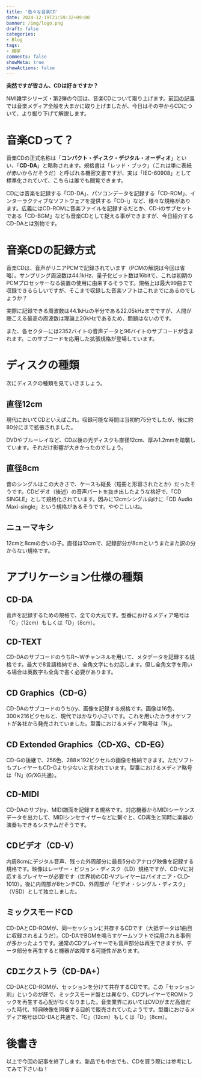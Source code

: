 ```yaml
---
title: '色々な音楽CD'
date: 2024-12-19T21:59:32+09:00
banner: /img/logo.png
draft: false
categories:
- Blog
tags:
- 雑学
comments: false
showMeta: true
showActions: false
---
```


**突然ですが皆さん、CDは好きですか？**

NMI雑学シリーズ・第2弾の今回は、音楽CDについて取り上げます。[前回の記事](/blog/20241125)では音楽メディア全般を大まかに取り上げましたが、今日はその中からCDについて、より掘り下げて解説します。

# 音楽CDって？
音楽CDの正式名称は「**コンパクト・ディスク・デジタル・オーディオ**」といい、「**CD-DA**」と略称されます。規格書は「レッド・ブック」（これは単に表紙が赤いからだそうだ）と呼ばれる機密文書ですが、実は「IEC-60908」として標準化されていて、こちらは誰でも閲覧できます。

CDには音楽を記録する「CD-DA」、パソコンデータを記録する「CD-ROM」、インターラクティブなソフトウェアを提供する「CD-i」など、様々な規格があります。広義にはCD-ROMに音楽ファイルを記録するだとか、CD-iのサブセットである「CD-BGM」なども音楽CDとして捉える事ができますが、今日紹介するCD-DAとは別物です。

# 音楽CDの記録方式
音楽CDは、音声がリニアPCMで記録されています（PCMの解説は今回は省略）。サンプリング周波数は44.1kHz、量子化ビット数は16bitで、これは初期のPCMプロセッサーなる装置の使用に由来するそうです。規格上は最大99曲まで収録できるらしいですが、そこまで収録した音楽ソフトはこれまでにあるのでしょうか？

実際に記録できる周波数は44.1kHzの半分である22.05kHzまでですが、人間が聴こえる最高の周波数は理論上20kHzであるため、問題はないのです。

また、各セクターには2352バイトの音声データと96バイトのサブコードが含まれます。このサブコードを応用した拡張規格が登場しています。

# ディスクの種類
次にディスクの種類を見ていきましょう。

## 直径12cm
現代においてCDといえばこれ。収録可能な時間は当初約75分でしたが、後に約80分にまで拡張されました。

DVDやブルーレイなど、CD以後の光ディスクも直径12cm、厚み1.2mmを踏襲しています。それだけ影響が大きかったのでしょう。

## 直径8cm
昔のシングルはこの大きさで、ケースも縦長（短冊と形容されたとか）だったそうです。CDビデオ（後述）の音声パートを抜き出したような格好で、「CD SINGLE」として規格化されています。因みに12cmシングル向けに「CD Audio Maxi-single」という規格があるそうです。ややこしいね。

## ニューマキシ
12cmと8cmの合いの子。直径は12cmで、記録部分が8cmというまたまた訳の分からない規格です。

# アプリケーション仕様の種類
## CD-DA
音声を記録するための規格で、全ての大元です。型番におけるメディア略号は「C」（12cm）もしくは「D」（8cm）。

## CD-TEXT
CD-DAのサブコードのうちR～Wチャンネルを用いて、メタデータを記録する規格です。最大で8言語格納でき、全角文字にも対応します。但し全角文字を用いる場合は英数字も全角で書く必要があります。

## CD Graphics（CD-G）
CD-DAのサブコードのうち(ry、画像を記録する規格です。画像は16色、300✕216ピクセルと、現代ではかなり小さいです。これを用いたカラオケソフトが各社から発売されていました。型番におけるメディア略号は「N」。

## CD Extended Graphics（CD-XG、CD-EG）
CD-Gの後継で、256色、288✕192ピクセルの画像を格納できます。ただソフトもプレイヤーもCD-Gより少ないと言われています。型番におけるメディア略号は「N」(G/XG共通）。

## CD-MIDI
CD-DAのサブ(ry、MIDI譜面を記録する規格です。対応機器からMIDIシーケンスデータを出力して、MIDIシンセサイザーなどに繋ぐと、CD再生と同時に楽器の演奏もできるシステムだそうです。

## CDビデオ（CD-V）
内周8cmにデジタル音声、残った外周部分に最長5分のアナログ映像を記録する規格です。映像はレーザー・ビジョン・ディスク（LD）規格ですが、CD-Vに対応するプレイヤーが必要です（世界初のCD-Vプレイヤーはパイオニア・CLD-1010）。後に内周部が8センチCD、外周部が「ビデオ・シングル・ディスク」（VSD）として独立しました。

## ミックスモードCD
CD-DAとCD-ROMが、同一セッションに共存するCDです（大抵データは1曲目に収録されるようだ）。CD-DAでBGMを鳴らすゲームソフトで採用される事例が多かったようです。通常のCDプレイヤーでも音声部分は再生できますが、データ部分を再生すると機器が故障する可能性があります。

## CDエクストラ（CD-DA+）
CD-DAとCD-ROMが、セッションを分けて共存するCDです。この「セッション別」というのが肝で、ミックスモード盤とは異なり、CDプレイヤーでROMトラックを再生する心配がなくなりました。音楽業界においてはDVDがまだ高価だった時代、特典映像を同梱する目的で販売されていたようです。型番におけるメディア略号はCD-DAと共通で、「C」（12cm）もしくは「D」（8cm）。

# 後書き
以上で今回の記事を終了します。新品でも中古でも、CDを買う際には参考にしてみて下さいね！
